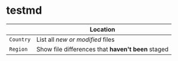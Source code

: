 # testmd

| | Location |
| --- | --- |
| `Country` | List all *new or modified* files |
| `Region` | Show file differences that **haven't been** staged |
